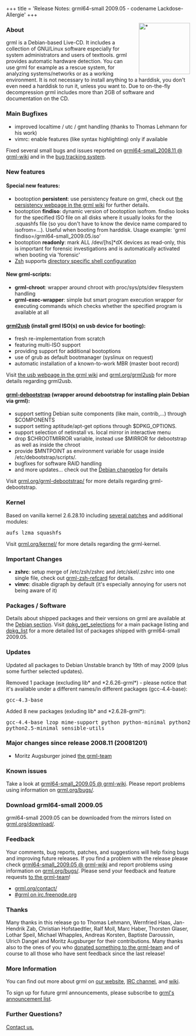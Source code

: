 +++
title = 'Release Notes: grml64-small 2009.05 - codename Lackdose-Allergie'
+++

<p><a href="/screenshots/"><img align="right" style="margin-left: 20px;
border: 0" src="/screenshots/grml_2009.05.jpg" width="140" alt="*" /></a></p>

<h3>About</h3>

<p>grml is a Debian-based Live-CD. It includes a collection of GNU/Linux
software especially for system administrators and users of texttools.
grml provides automatic hardware detection. You can use grml for example
as a rescue system, for analyzing systems/networks or as a working
environment. It is not necessary to install anything to a harddisk, you
don't even need a harddisk to run it, unless you want to. Due to
on-the-fly decompression grml includes more than 2GB of software and
documentation on the CD.</p>

<h3>Main Bugfixes</h3>

<ul>

<li>improved localtime / utc / gmt handling (thanks to Thomas Lehmann for his work)

<li>vimrc: enable features (like syntax highlighting) only if available

</ul>

<p>Fixed several small bugs and issues reported on <a
href="https://github.com/grml/grml/wiki/grml64-small_2008.11">grml64-small_2008.11 @
grml-wiki</a> and in the <a href="http://bts.grml.org/grml/">bug
tracking system</a>.</p>

<h3>New features</h3>

<h4>Special new features:</h4>

<ul>

<li>bootoption <strong>persistent</a></strong>: use persistency
feature on grml, check out <a
href="https://github.com/grml/grml/wiki/persistency">the persistency
webpage in the grml wiki</a> for further details.

<li>bootoption <strong>findiso</strong>: dynamic version of bootoption
isofrom. findiso looks for the specified ISO file on all disks where
it usually looks for the .squashfs file (so you don't have to know the
device name compared to isofrom=...). Useful when booting from
harddisk. Usage example: 'grml findiso=/grml64-small_2009.05.iso'

<!--
<li>bootoption <strong>bsd</strong>: boot minimal <a
href="https://www.mirbsd.org/">MirOS BSD</a> operating system.

<li>bootoption <strong>hdt</strong>: minimalistic <a href="http://syslinux.zytor.com/wiki/index.php/Hdt_(Hardware_Detection_Tool)">hardware detection tool</a>
-->

<li>bootoption <strong>readonly</strong>: mark ALL /dev/[hs]*dX devices
as read-only, this is important for forensic investigations and is automatically
activated when booting via 'forensic'

<li><a href="/zsh/">Zsh</a> supports <a
href="http://michael-prokop.at/blog/2009/05/30/directory-specific-shell-configuration-with-zsh/">directory
specific shell configuration</a>

</ul>

<h4>New grml-scripts:</h4>

<ul>

<li><strong>grml-chroot</strong>: wrapper around chroot with
proc/sys/pts/dev filesystem handling</li>

<li><strong>grml-exec-wrapper</strong>: simple but smart program
execution wrapper for executing commands which checks whether the
specified program is available at all</li>

</ul>

<h4><a href="/grml2usb/">grml2usb</a> (install grml ISO(s) on usb device for booting):</h4>

<ul>

<li>fresh re-implementation from scratch

<li>featuring multi-ISO support

<li>providing support for additional bootoptions

<li>use of grub as default bootmanager (syslinux on request)

<li>automatic installation of a known-to-work MBR (master boot record)

</ul>

<p>Visit <a href="https://github.com/grml/grml/wiki/usb">the usb webpage
in the grml wiki</a> and <a href="/grml2usb/">grml.org/grml2usb</a> for
more details regarding grml2usb.</p>

<h4><a href="/grml-debootstrap/">grml-debootstrap</a> (wrapper around debootstrap for installing plain Debian via grml):</h4>

<ul>

<li>support setting Debian suite components (like main, contrib,...)
through $COMPONENTS

<li>support setting aptitude/apt-get options through $DPKG_OPTIONS.

<li>support selection of netinstall vs. local mirror in interactive
menu

<li>drop $CHROOTMIRROR variable, instead use $MIRROR for debootstrap as well as inside the chroot

<li>provide $MNTPOINT as environment variable for usage inside /etc/debootstrap/scripts/.

<li>bugfixes for software RAID handling

<li>and more updates... check out the <a
href="https://git.grml.org/f/grml-debootstrap/debian/changelog">Debian changelog</a> for details

</ul>

<p>Visit <a href="/grml-debootstrap/">grml.org/grml-debootstrap/</a> for more
details regarding grml-debootstrap.</p>

<h3>Kernel</h3>

<p>Based on vanilla kernel 2.6.28.10 including <a
href="/kernel/">several patches</a> and additional modules:</p>

<pre class="rahmen">
aufs lzma squashfs
</pre>

<p>Visit <a href="/kernel/">grml.org/kernel/</a> for more details
regarding the grml-kernel.</p>

<h3>Important Changes</h3>

<ul>

<li><strong>zshrc</strong>: setup merge of /etc/zsh/zshrc and
/etc/skel/.zshrc into one single file, check out <a
href="/zsh/#grmlzshrefcard">grml-zsh-refcard</a> for details.</li>

<li><strong>vimrc</strong>: disable digraph by default (it's
especially annoying for users not being aware of it)</li>

</ul>

<h3>Packages / Software</h3>

<p>Details about shipped packages and their versions on grml are
available at the <a href="/files/#debian">Debian section</a>. Visit <a
href="/files/release-2009.05-grml64-small/dpkg_get_selections">dpkg_get_selections</a>
for a main package listing and <a
href="/files/release-2009.05-grml64-small/dpkg_list">dpkg_list</a> for a
more detailed list of packages shipped with grml64-small 2009.05.</p>

<h3>Updates</h3>

<p>Updated all packages to Debian Unstable branch by 19th of may
2009 (plus some further selected updates).</p>

<p>Removed 1 package (excluding lib* and *2.6.26-grml*) - please notice
that it's available under a different names/in different packages
(gcc-4.4-base):</p>

<pre class="rahmen">
gcc-4.3-base
</pre>

<p>Added 8 new packages (exluding lib* and *2.6.28-grml*):</p>

<pre class="rahmen">
gcc-4.4-base lzop mime-support python python-minimal python2.5
python2.5-minimal sensible-utils
</pre>

<h3>Major changes since release 2008.11 (20081201)</h3>

<ul>

<li>Moritz Augsburger joined <a href="/team/">the grml-team</a>

</ul>

<h3>Known issues</h3>

<!--
<p>Take a look at <a
href="https://github.com/grml/grml/wiki/release_candidate">the release
candidate webpage in the grml-wiki</a>. Please report problems using
information on <a href="/bugs/">grml.org/bugs/</a>.</p>
-->

<p>Take a look at <a
href="https://github.com/grml/grml/wiki/grml64-small_2009.05">grml64-small_2009.05 @ grml-wiki</a>.
Please report problems using information on <a
href="/bugs/">grml.org/bugs/</a>.</p>

<h3>Download grml64-small 2009.05</h3>

<p>grml64-small 2009.05 can be downloaded from the mirrors listed on <a
href="/download/">grml.org/download/</a>.</p>

<h3>Feedback</h3>

<p>Your comments, bug reports, patches, and suggestions will help
fixing bugs and improving future releases. If you find a problem with
the release please check <a
href="https://github.com/grml/grml/wiki/grml64-small_2009.05">grml64-small_2009.05 @
grml-wiki</a> and report problems using information on <a
href="/bugs/">grml.org/bugs/</a>. Please send your feedback and
feature requests <a href="/contact/">to the grml-team</a>!</p>

<ul>
<li><a href="/contact/">grml.org/contact/</a>
<li><a href="/irc/">#grml on irc.freenode.org</a>
</ul>

<h3>Thanks</h3>

<p>Many thanks in this release go to Thomas Lehmann, Wernfried Haas,
Jan-Hendrik Zab, Christian Hofstaedtler, Ralf Moll, Marc Haber,
Thorsten Glaser, Lothar Speil, Michael Whapples, Andreas Korsten,
Baptiste Daroussin, Ulrich Dangel and Moritz Augsburger
for their contributions. Many thanks also to the ones of you who
<a href="/donations/">donated something to the grml-team</a> and
of course to all those who have sent feedback since the last
release!</p>

<h3>More Information</h3>

<p>You can find out more about grml on <a href="/">our website</a>, <a
href="/irc/">IRC channel</a>, and <a
href="http://wiki.grml.org/">wiki</a>.

<p>To sign up for future grml announcements, please subscribe to <a
href="http://lists.mur.at/mailman/listinfo/grml-announce"> grml's
announcement list</a>.</p>

<h3>Further Questions?</h3>

<p><a href="/contact/">Contact us.</a></p>
